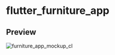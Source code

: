 # flutter_furniture_app

## Preview

![furniture_app_mockup_cl](https://user-images.githubusercontent.com/38382273/115583190-581c1780-a2d2-11eb-9537-514ee6562e86.png)
